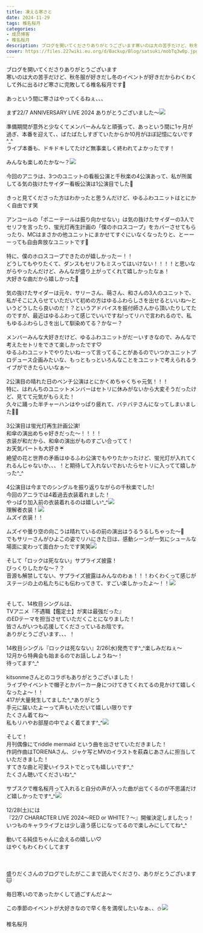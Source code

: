 ```yaml
---
title: 凍える寒さと
date: 2024-11-29
tags: 椎名桜月
categories: 
- 成员博客
- 椎名桜月
description: ブログを開いてくださりありがとうございます寒いのは大の苦手だけど、秋冬服が好きだし冬のイベントが好きだからわくわくして外に出るけど寒さに完敗してる椎名桜月です🐹あっという間に寒さはやってくるねぇ、...
cover: https://files.227wiki.eu.org/d/Backup/Blog/satsuki/mobTq3w0p.jpg 
---
```

<div class="blog_detail__main">
<p>ブログを開いてくださりありがとうございます<br/>寒いのは大の苦手だけど、秋冬服が好きだし冬のイベントが好きだからわくわくして外に出るけど寒さに完敗してる椎名桜月です🐹<br/><br/>あっという間に寒さはやってくるねぇ、、、<br/><br/>まず22/7 ANNIVERSARY LIVE 2024 ありがとうございました〜<img src="https://files.227wiki.eu.org/d/Backup/Blog/satsuki/mobTq3w0p.jpg"><br/><br/>準備期間が意外と少なくてメンバーみんなと頑張って、あっという間に1ヶ月が過ぎ、本番を迎えて、、ばたばたしすぎていたからか10月がほぼ記憶にないです^_^<br/>ライブ本番も、ドキドキしてたけど無事楽しく終われてよかったです！<br/><br/>みんなも楽しめたかな〜？<img src="https://files.227wiki.eu.org/d/Backup/Blog/satsuki/mobpGeuTF.jpg"><br/><br/>今回のアニラは、3つのユニットの看板公演と千秋楽の4公演あって、私が所属してる気の抜けたサイダー看板公演は1公演目でした🫧<br/><br/>きっと見てくださった方はわかったと思うんだけど、ゆるふわユニットはとにかく自由です笑<br/><br/>アンコールの「ポニーテールは振り向かせない」は気の抜けたサイダーの3人でセリフを言ったり、蛍光灯再生計画の「僕のホロスコープ」をカバーさせてもらったり、MCはまさかの他ユニットにまかせてすぐにいなくなったりと、とーーーっても自由奔放なユニットです🤭<br/><br/>特に、僕のホロスコープできたのが嬉しかったー！！<br/>どうしてもやりたくて、ダンスもセリフもミスってはいけない！！！！と思いながらやったんだけど、みんなが盛り上がってくれて嬉しかったなぁ！<br/>大好きな曲だから嬉しかった🌷<br/><br/>気の抜けたサイダーは元々、サリーさん、萌さん、和さんの3人のユニットで、私がそこに入らせていただいて初めの方はゆるふわらしさを出せるといいね〜というどうしたら良いのだ！？というアドバイスを振付師さんから頂いたりしてたのですが、最近はゆるふわって感じでいいですね!ってリハで言われるので、私もゆるふわらしさを出して馴染めてる？かなー？<br/><br/>メンバーみんな大好きだけど、ゆるふわユニットがだーいすきなので、みんなで考えたセトリをできて楽しかったです♡<br/>ゆるふわユニットでやりたいねーって言ってることがあるのでいつかユニットプロデュース企画みたいな、もっともっといろんなことをユニットで考えられるライブができたらいいなぁ〜<br/><br/>2公演目の晴れた日のベンチ公演はとにかくめちゃくちゃ元気！！！<br/>特に、はれんちのユニットメンバーはセトリに休みがないから大変そうだったけど、見てて元気がもらえた！<br/>久々に踊った半チャーハンはやっぱり疲れて、バテバテさんになってしまいました😵‍💫<br/><br/>3公演目は蛍光灯再生計画公演!<br/>和傘の演出めちゃ好きだった〜！！！！<br/>衣装が和だから、和傘の演出がものすごい合ってて！<br/>お天気パートも大好き☔️<br/>絶望の花と世界の矛盾はゆるふわ公演でもやりたかったけど、蛍光灯が入れてくれるんじゃないか、、、！と期待して入れないでおいたらセトリに入ってて嬉しかった^_^<br/><br/>4公演目は今までのシングルを振り返りながらの千秋楽でした! <br/>今回のアニラでは4着過去衣装着れました！<br/>やっぱり加入前の衣装着れるのは嬉しい^_^<img src="https://files.227wiki.eu.org/d/Backup/Blog/satsuki/mob3TRcnV.jpg"><br/>理解者衣装！<img src="https://files.227wiki.eu.org/d/Backup/Blog/satsuki/mob82LzDt.jpg"><br/>ムズイ衣装！！<br/><br/>ムズイや曇り空の向こうは晴れているの前の演出はうるうるしちゃった〜🥲<br/>でもサリーさんがひよこの姿でリハにきた日は、感動シーンが一気にシュールな場面に変わって面白かったです笑笑<img src="https://files.227wiki.eu.org/d/Backup/Blog/satsuki/mobK5Lw1g.jpg"><br/><br/>そして「ロックは死なない」サプライズ披露！<br/>びっくりしたかな〜？？<br/>音源も解禁してない、サプライズ披露はみんなのわぁ！！！わくわくって感じがステージの上の私たちにも伝わってきて、すごい楽しかったよ〜！！<img src="https://files.227wiki.eu.org/d/Backup/Blog/satsuki/mobOXRYa7.jpg"><br/><br/><br/>そして、14枚目シングルは、<br/>TVアニメ『不遇職【鑑定士】が実は最強だった』<br/>のEDテーマを担当させていただくことになりました！<br/>皆さんがいつも応援してくださっているお陰です。<br/>ありがとうございます、、、！<br/><br/>14枚目シングル『ロックは死なない』2/26(水)発売です^_^楽しみだねぇ〜<br/>12月から特典会も始まるのでお話ししようね〜！<br/>待ってます^_^<br/><br/>kitsonmeさんとのコラボもありがとうございました！<br/>ライブやイベントで帽子とかパーカー身につけてきてくれてるの見かけて嬉しくなったよ〜！！<br/>417が大量発生してました^_^ありがとう<br/>手元に届いたよーって声もいただいて嬉しい限りです<br/>たくさん着てね〜<br/>私もリハやお部屋の中でよく着てます^_^<img src="https://files.227wiki.eu.org/d/Backup/Blog/satsuki/mobUc9GFS.jpg"><br/><br/>そして！<br/>月刊偶像にてriddle mermaid という曲を出させていただきました！<br/>作詞作曲はTORIENAさん、ジャケ写とMVのイラストを萩森じあさんに担当していただきました！<br/>すてきな曲と可愛いイラストでとっても嬉しいです^_^<br/>たくさん聴いてくださいね^_^<br/><br/>サブスクで椎名桜月って入れると自分の声が入った曲が出てくるのが不思議だけど嬉しかったです^_^<img src="https://files.227wiki.eu.org/d/Backup/Blog/satsuki/mobsXfO6Z.jpg"><br/><br/>12/28(土)には<br/>『22/7 CHARACTER LIVE 2024～RED or WHITE？～』開催決定しましたっ！<br/>いつものキャラライブとは少し違う感じになってるので楽しみにしててね^_^<br/><br/>動いてる純佳ちゃんに会えるの嬉しい♡<br/>はやくもわくわくしてます<br/><br/><br/><br/>盛りだくさんのブログでしたがここまで読んでくださり、ありがとうございます🐱<br/><br/>毎日寒いのであったかくして過ごすんだよ〜<br/><br/>この季節のイベントが大好きなので早く冬を満喫したいなぁ、、⛄️<img src="https://files.227wiki.eu.org/d/Backup/Blog/satsuki/mobToYOps.jpg"><br/><br/>椎名桜月<br/><br/><br/><br/><br/><br/></img></img></img></img></img></img></img></img></img></p>
<!--twitter-->

<!--//twitter-->
</div>